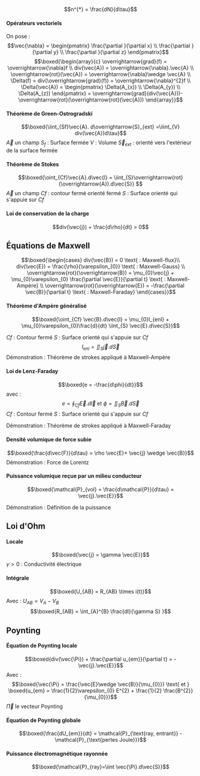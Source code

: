 $$n^{*} = \frac{dN}{d\tau}$$

#### Opérateurs vectoriels
On pose : 
$$\vec{\nabla} = \begin{pmatrix}
\frac{\partial }{\partial x}  \\
\frac{\partial }{\partial y}  \\
\frac{\partial }{\partial z} 
\end{pmatrix}$$
$$\boxed{\begin{array}{c}
\overrightarrow{grad}(f) = \overrightarrow{\nabla}f \\
div(\vec{A}) = \overrightarrow{\nabla}.\vec{A} \\
\overrightarrow{rot}(\vec{A}) = \overrightarrow{\nabla}\wedge \vec{A} \\
\Delta(f) = div(\overrightarrow{grad}(f)) = \overrightarrow{\nabla}^{2}f \\
\Delta(\vec{A}) = \begin{pmatrix}
\Delta(A_{x}) \\
\Delta(A_{y}) \\
\Delta(A_{z})
\end{pmatrix} = \overrightarrow{grad}(div(\vec{A}))-\overrightarrow{rot}(\overrightarrow{rot}(\vec{A}))
\end{array}}$$


#### Théorème de Green-Ostrogradski
$$\boxed{\iint_{Sf}\vec{A}. d\overrightarrow{S}_{ext} =\iiint_{V} div(\vec{A})d\tau}$$
$\vec{A}$ un champ
$S_{f}$ : Surface fermée
$V$ : Volume
$\vec{S}_{ext}$ : orienté vers l'extérieur de la surface fermée

#### Théorème de Stokes
$$\boxed{\oint_{Cf}\vec{A}.d\vec{l} = \iint_{S}\overrightarrow{rot}(\overrightarrow{A}).d\vec{S}} $$
$\vec{A}$ un champ
$Cf$ : contour fermé orienté fermé
$S$ : Surface orienté qui s'appuie sur $Cf$ 

#### Loi de conservation de la charge
$$div(\vec{j}) + \frac{d\rho}{dt}  = 0$$
## Équations de Maxwell
$$\boxed{\begin{cases}
div(\vec{B}) = 0 \text{ : Maxwell-flux}\\
div(\vec{E}) = \frac{\rho}{\varepsilon_{0}} \text{ : Maxwell-Gauss}  \\
\overrightarrow{rot}(\overrightarrow{B}) = \mu_{0}\vec{j} + \mu_{0}\varepsilon_{0} \frac{\partial \vec{E}}{\partial t} \text{ : Maxwell-Ampère} \\
\overrightarrow{rot}(\overrightarrow{E}) = -\frac{\partial \vec{B}}{\partial t} \text{ : Maxwell-Faraday}
\end{cases}}$$

#### Théorème d'Ampère généralisé
$$\boxed{\oint_{Cf} \vec{B}.d\vec{l} = \mu_{0}I_{enl} + \mu_{0}\varepsilon_{0}\frac{d}{dt} \iint_{S} \vec{E}.d\vec{S}}$$

$Cf$ : Contour fermé
$S$ : Surface orienté qui s'appuie sur $Cf$ 
$$I_{enl} = \iint_{S} \vec{j}.d\vec{S} $$
Démonstration : Théorème de strokes appliqué à Maxwell-Ampère

#### Loi de Lenz-Faraday
$$\boxed{e = -\frac{d\phi}{dt}}$$
avec : 
$$e = \oint_{Cf} \vec{E}.d\vec{l} \text{ et } \phi = \iint_{S}\vec{B}.d\vec{S}$$
$Cf$ : Contour fermé
$S$ : Surface orienté qui s'appuie sur $Cf$ 

Démonstration : Théorème de strokes appliqué à Maxwell-Faraday

#### Densité volumique de force subie
$$\boxed{\frac{d\vec{F}}{d\tau} = \rho \vec{E}+ \vec{j} \wedge \vec{B}}$$
Démonstration : Force de Lorentz

#### Puissance volumique reçue par un milieu conducteur
$$\boxed{\mathcal{P}_{vol} = \frac{d\mathcal{P}}{d\tau} = \vec{j}.\vec{E}}$$

Démonstration : Définition de la puissance

## Loi d'Ohm
#### Locale
$$\boxed{\vec{j} = \gamma \vec{E}}$$
$\gamma>0$ : Conductivité électrique

#### Intégrale
$$\boxed{U_{AB} = R_{AB} \times i(t)}$$
Avec : 
$U_{AB} = V_{A}-V_{B}$
$$\boxed{R_{AB} = \int_{A}^{B} \frac{dl}{\gamma S}  }$$

## Poynting
#### Équation de Poynting locale
$$\boxed{div(\vec{\Pi}) + \frac{\partial u_{em}}{\partial t}  = -\vec{j}.\vec{E}}$$
Avec : 
$$\boxed{\vec{\Pi} = \frac{\vec{E}\wedge \vec{B}}{\mu_{0}}} \text{ et } \boxed{u_{em} = \frac{1}{2}\varepsilon_{0} E^{2} + \frac{1}{2} \frac{B^{2}}{\mu_{0}}}$$
$\vec{\Pi}$ le vecteur Poynting

#### Équation de Poynting globale
$$\boxed{\frac{dU_{em}}{dt} = \mathcal{P}_{\text{ray, entrant}} - \mathcal{P}_{\text{pertes Joule}}}$$

#### Puissance électromagnétique rayonnée
$$\boxed{\mathcal{P}_{ray}=\iint \vec{\Pi}.d\vec{S}}$$
